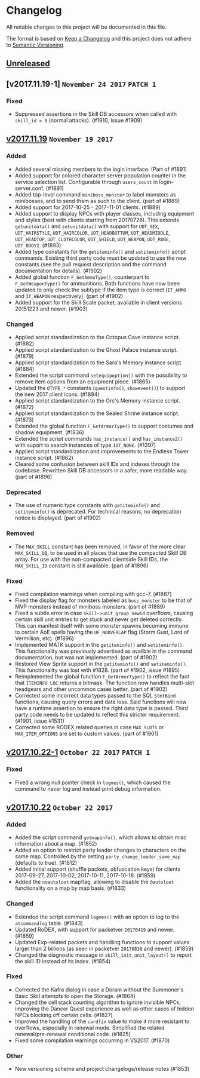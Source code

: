 # Changelog
All notable changes to this project will be documented in this file.

The format is based on [Keep a Changelog](http://keepachangelog.com/en/1.0.0/)
and this project does not adhere to [Semantic Versioning](http://semver.org/spec/v2.0.0.html).

## [Unreleased]
<!--
If you are reading this in a text editor, simply ignore this section
-->

## [v2017.11.19-1] `November 24 2017` `PATCH 1`
### Fixed
- Suppressed assertions in the Skill DB accessors when called with `skill_id = 0` (normal attacks). (#1910, issue #1909)

## [v2017.11.19] `November 19 2017`
### Added
- Added several missing members to the login interface. (Part of #1891)
- Added support for colored character server population counter in the service selection list. Configurable through `users_count` in login-server.conf. (#1891)
- Added top-level command `miniboss_monster` to label monsters as minibosses, and to send them as such to the client. (part of #1889)
- Added support for 2017-10-25 - 2017-11-01 clients. (#1889)
- Added support to display NPCs with player classes, including equipment and styles (best with clients starting from 20170726). This extends `getunitdata()` and `setunitdata()` with support for `UDT_SEX`, `UDT_HAIRSTYLE`, `UDT_HAIRCOLOR`, `UDT_HEADBOTTOM`, `UDT_HEADMIDDLE`, `UDT_HEADTOP`, `UDT_CLOTHCOLOR`, `UDT_SHIELD`, `UDT_WEAPON`, `UDT_ROBE`, `UDT_BODY2`. (#1893)
- Added type constants for the `getiteminfo()` and `setiteminfo()` script commands. Existing third party code must be updated to use the new constants (see the pull request description and the command documentation for details). (#1902)
- Added global function `F_GetAmmoType()`, counterpart to `F_GetWeaponType()` for ammunitions. Both functions have now been updated to only check the subtype if the item type is correct (`IT_AMMO` and `IT_WEAPON` respectively). (part of #1902)
- Added support for the Skill Scale packet, available in client versions 20151223 and newer. (#1903)

### Changed
- Applied script standardization to the Octopus Cave instance script. (#1882)
- Applied script standardization to the Ghost Palace instance script. (#1879)
- Applied script standardization to the Sara's Memory instance script. (#1884)
- Extended the script command `setequipoption()` with the possibility to remove item options from an equipment piece. (#1865)
- Updated the `QTYPE_*` constants (`questinfo()`, `showevent()`) to support the new 2017 client icons. (#1894)
- Applied script standardization to the Orc's Memory instance script. (#1872)
- Applied script standardization to the Sealed Shrine instance script. (#1873)
- Extended the global function `F_GetArmorType()` to support costumes and shadow equipment. (#1836)
- Extended the script commands `has_instance()` and `has_instance2()` with suport to search instances of type `IOT_NONE`. (#1397)
- Applied script standardization and improvements to the Endless Tower instance script. (#1862)
- Cleared some confusion between skill IDs and indexes through the codebase. Rewritten Skill DB accessors in a safer, more readable way. (part of #1896)

### Deprecated
- The use of numeric type constants with `getiteminfo()` and `setiteminfo()` is deprecated. For technical reasons, no deprecation notice is displayed. (part of #1902)

### Removed
- The `MAX_SKILL` constant has been removed, in favor of the more clear `MAX_SKILL_DB`, to be used in all places that use the compacted Skill DB array. For use with the non-compacted clientside Skill IDs, the `MAX_SKILL_ID` constant is still available. (part of #1896)

### Fixed
- Fixed compilation warnings when compiling with gcc-7. (#1887)
- Fixed the display flag for monsters labeled as `boss_monster` to be that of MVP monsters instead of miniboss monsters. (part of #1889)
- Fixed a subtle error in case `skill->unit_group_newid` overflows, causing certain skill unit entries to get stuck and never get deleted correctly. This can manifest itself with some monster spawns becoming immune to certain AoE spells having the `UF_NOOVERLAP` flag (Storm Gust, Lord of Vermillion, etc). (#1896)
- Implemented MATK support in the `getiteminfo()` and `setiteminfo()`. This functionality was previously advertised as availble in the command documentation, but was not implemented. (part of #1902)
- Restored View Sprite support in the `getiteminfo()` and `setiteminfo()`. This functionality was lost with #1828. (part of #1902, issue #1895)
- Reimplemented the global function `F_GetArmorType()` to reflect the fact that  `ITEMINFO_LOC` returns a bitmask. The function now handles multi-slot headgears and other uncommon cases better. (part of #1902)
- Corrected some incorrect data types passed to the SQL `StmtBind` functions, causing query errors and data loss. Said functions will now have a runtime assertion to ensure the right data type is passed. Third party code needs to be updated to reflect this stricter requirement. (#1901, issue #1531)
- Corrected some RODEX related queries in case `MAX_SLOTS` or `MAX_ITEM_OPTIONS` are set to custom values. (part of #1901)

## [v2017.10.22-1] `October 22 2017` `PATCH 1`
### Fixed
- Fixed a wrong null pointer check in `logmes()`, which caused the command to never log and instead print debug information.

## [v2017.10.22] `October 22 2017`
### Added
- Added the script command `getmapinfo()`, which allows to obtain misc information about a map. (#1852)
- Added an option to restrict party leader changes to characters on the same map. Controlled by the setting `party_change_leader_same_map` (defaults to true). (#1812)
- Added initial support (shuffle packets, obfuscation keys) for clients 2017-09-27, 2017-10-02, 2017-10-11, 2017-10-18. (#1859)
- Added the `noautoloot` mapflag, allowing to disable the `@autoloot` functionality on a map by map basis. (#1833)

### Changed
- Extended the script command `logmes()` with an option to log to the `atcommandlog` table. (#1843)
- Updated RoDEX, with support for packetver `20170419` and newer. (#1859)
- Updated Exp-related packets and handling functions to support values larger than 2 billions (as seen in packetver `20170830` and newer). (#1859)
- Changed the diagnostic message in `skill_init_unit_layout()` to report the skill ID instead of its index. (#1854)

### Fixed
- Corrected the Kafra dialog in case a Doram without the Summoner's Basic Skill attempts to open the Storage. (#1864)
- Changed the cell stack counting algorithm to ignore invisible NPCs, improving the Dancer Quest experience as well as other cases of hidden NPCs blocking off certain cells. (#1827)
- Improved the handling of the `cardfix` value to make it more resistant to overflows, especially in renewal mode. Simplified the related renewal/pre-renewal conditional code. (#1825)
- Fixed some compilation warnings occurring in VS2017. (#1870)

### Other
- New versioning scheme and project changelogs/release notes (#1853)

[Unreleased]: https://github.com/HerculesWS/Hercules/compare/stable...master
[v2017.11.19]: https://github.com/HerculesWS/Hercules/compare/v2017.10.22-1...v2017.11.19
[v2017.10.22-1]: https://github.com/HerculesWS/Hercules/compare/v2017.10.22...v2017.10.22-1
[v2017.10.22]: https://github.com/HerculesWS/Hercules/compare/6b1fe2d...v2017.10.22
